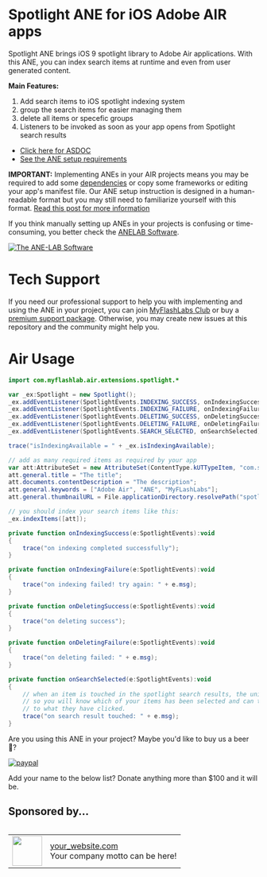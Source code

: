 # Spotlight ANE for iOS Adobe AIR apps #
Spotlight ANE brings iOS 9 spotlight library to Adobe Air applications. With this ANE, you can index search items at runtime and even from user generated content.

**Main Features:**
1. Add search items to iOS spotlight indexing system
1. group the search items for easier managing them
1. delete all items or specefic groups
1. Listeners to be invoked as soon as your app opens from Spotlight search results

* [Click here for ASDOC](https://myflashlab.github.io/asdoc/com/myflashlab/air/extensions/spotlight/package-detail.html)
* [See the ANE setup requirements](https://github.com/myflashlab/Spotlight-ANE/blob/master/src/ANE/extension.xml)

**IMPORTANT:** Implementing ANEs in your AIR projects means you may be required to add some [dependencies](https://github.com/myflashlab/common-dependencies-ANE) or copy some frameworks or editing your app's manifest file. Our ANE setup instruction is designed in a human-readable format but you may still need to familiarize yourself with this format. [Read this post for more information](https://www.myflashlabs.com/understanding-ane-setup-instruction/)

If you think manually setting up ANEs in your projects is confusing or time-consuming, you better check the [ANELAB Software](https://github.com/myflashlab/ANE-LAB/).

[![The ANE-LAB Software](https://www.myflashlabs.com/wp-content/uploads/2017/12/myflashlabs-ANE-LAB_features.jpg)](https://github.com/myflashlab/ANE-LAB/)

# Tech Support #
If you need our professional support to help you with implementing and using the ANE in your project, you can join [MyFlashLabs Club](https://www.myflashlabs.com/product/myflashlabs-club-membership/) or buy a [premium support package](https://www.myflashlabs.com/product/myflashlabs-support/). Otherwise, you may create new issues at this repository and the community might help you.

# Air Usage
```actionscript
import com.myflashlab.air.extensions.spotlight.*

var _ex:Spotlight = new Spotlight();
_ex.addEventListener(SpotlightEvents.INDEXING_SUCCESS, onIndexingSuccess);
_ex.addEventListener(SpotlightEvents.INDEXING_FAILURE, onIndexingFailure);
_ex.addEventListener(SpotlightEvents.DELETING_SUCCESS, onDeletingSuccess);
_ex.addEventListener(SpotlightEvents.DELETING_FAILURE, onDeletingFailure);
_ex.addEventListener(SpotlightEvents.SEARCH_SELECTED, onSearchSelected);

trace("isIndexingAvailable = " + _ex.isIndexingAvailable);

// add as many required items as required by your app
var att:AttributeSet = new AttributeSet(ContentType.kUTTypeItem, "com.site.uniquIdentifier.1", "domain.identifier.1");
att.general.title = "The title";
att.documents.contentDescription = "The description";
att.general.keywords = ["Adobe Air", "ANE", "MyFLashLabs"];
att.general.thumbnailURL = File.applicationDirectory.resolvePath("spotlightIcon.jpg").nativePath;

// you should index your search items like this:
_ex.indexItems([att]);

private function onIndexingSuccess(e:SpotlightEvents):void
{
	trace("on indexing completed successfully");
}

private function onIndexingFailure(e:SpotlightEvents):void
{
	trace("on indexing failed! try again: " + e.msg);
}

private function onDeletingSuccess(e:SpotlightEvents):void
{
	trace("on deleting success");
}

private function onDeletingFailure(e:SpotlightEvents):void
{
	trace("on deleting failed: " + e.msg);
}

private function onSearchSelected(e:SpotlightEvents):void
{
	// when an item is touched in the spotlight search results, the unique identifier will be delivered here
	// so you will know which of your items has been selected and can take the user to a specefic page related
	// to what they have clicked.
	trace("on search result touched: " + e.msg);
}
```

Are you using this ANE in your project? Maybe you'd like to buy us a beer :beer:?

[![paypal](https://www.paypalobjects.com/en_US/i/btn/btn_donateCC_LG.gif)](https://www.paypal.com/cgi-bin/webscr?cmd=_donations&business=payments@myflashlabs.com&lc=US&item_name=Donation+to+Spotlight+ANE&no_note=0&cn=&currency_code=USD&bn=PP-DonationsBF:btn_donateCC_LG.gif:NonHosted)

Add your name to the below list? Donate anything more than $100 and it will be.

## Sponsored by... ##
<table align="left">
    <tr>
        <td align="left"><img src="https://via.placeholder.com/128?text=LOGO" width="60" height="60"></td>
        <td align="left"><a href="#">your_website.com</a><br>Your company motto can be here!</td>
    </tr>
</table>